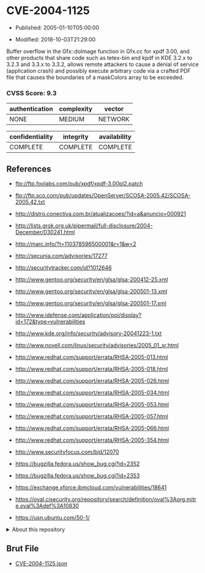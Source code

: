 # CVE-2004-1125

- Published: 2005-01-10T05:00:00

- Modified: 2018-10-03T21:29:00

Buffer overflow in the Gfx::doImage function in Gfx.cc for xpdf 3.00, and other products that share code such as tetex-bin and kpdf in KDE 3.2.x to 3.2.3 and 3.3.x to 3.3.2, allows remote attackers to cause a denial of service (application crash) and possibly execute arbitrary code via a crafted PDF file that causes the boundaries of a maskColors array to be exceeded.

### CVSS Score: **9.3**

| authentication | complexity | vector |
| --- | --- | --- |
| NONE | MEDIUM | NETWORK |

| confidentiality | integrity | availability |
| --- | --- | --- |
| COMPLETE | COMPLETE | COMPLETE |

## References

* ftp://ftp.foolabs.com/pub/xpdf/xpdf-3.00pl2.patch

* ftp://ftp.sco.com/pub/updates/OpenServer/SCOSA-2005.42/SCOSA-2005.42.txt

* http://distro.conectiva.com.br/atualizacoes/?id=a&anuncio=000921

* http://lists.grok.org.uk/pipermail/full-disclosure/2004-December/030241.html

* http://marc.info/?t=110378596500001&r=1&w=2

* http://secunia.com/advisories/17277

* http://securitytracker.com/id?1012646

* http://www.gentoo.org/security/en/glsa/glsa-200412-25.xml

* http://www.gentoo.org/security/en/glsa/glsa-200501-13.xml

* http://www.gentoo.org/security/en/glsa/glsa-200501-17.xml

* http://www.idefense.com/application/poi/display?id=172&type=vulnerabilities

* http://www.kde.org/info/security/advisory-20041223-1.txt

* http://www.novell.com/linux/security/advisories/2005_01_sr.html

* http://www.redhat.com/support/errata/RHSA-2005-013.html

* http://www.redhat.com/support/errata/RHSA-2005-018.html

* http://www.redhat.com/support/errata/RHSA-2005-026.html

* http://www.redhat.com/support/errata/RHSA-2005-034.html

* http://www.redhat.com/support/errata/RHSA-2005-053.html

* http://www.redhat.com/support/errata/RHSA-2005-057.html

* http://www.redhat.com/support/errata/RHSA-2005-066.html

* http://www.redhat.com/support/errata/RHSA-2005-354.html

* http://www.securityfocus.com/bid/12070

* https://bugzilla.fedora.us/show_bug.cgi?id=2352

* https://bugzilla.fedora.us/show_bug.cgi?id=2353

* https://exchange.xforce.ibmcloud.com/vulnerabilities/18641

* https://oval.cisecurity.org/repository/search/definition/oval%3Aorg.mitre.oval%3Adef%3A10830

* https://usn.ubuntu.com/50-1/

<details>
<summary>About this repository</summary> 

  This repository is part of the project [Live Hack CVE](https://github.com/Live-Hack-CVE). Main website can be found [www.live-hack.org](https://www.live-hack.org) 
  
  Made by [Sn0wAlice](https://github.com/Sn0wAlice) for the people that care about security and need to have a feed of the latest CVEs. Hope you enjoy it, don't forget to star the repo and follow me on [Twitter](https://twitter.com/Sn0wAlice) and [Github](https://github.com/Sn0wAlice). And that is my [personnal website](https://www.alice-snow.me/)

  - [Home Page](https://github.com/Live-Hack-CVE)
  - [Framework](https://github.com/Live-Hack-CVE/cve-framework)
  - [CVE database](https://github.com/Live-Hack-CVE/full_database)
  - [Changelog](https://github.com/Live-Hack-CVE/Changelog)
</details>

## Brut File

* [CVE-2004-1125.json](https://raw.githubusercontent.com/Live-Hack-CVE/full_database/main/cves/2004/CVE-2004-1125.json)

